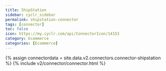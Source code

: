 ```yaml
---
title: ShipStation
sidebar: cyclr_sidebar
permalink: shipstation-connector
tags: [connector]
toc: false
icon: https://my.cyclr.com/api/ConnectorIcon/14153
category: Ecommerce
categories: [Ecommerce]
---
```

{% assign connectordata = site.data.v2.connectors.connector-shipstation %}
{% include v2/connector/connector.html %}	